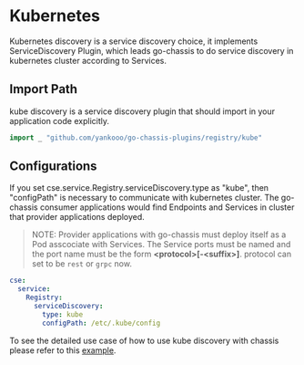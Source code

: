 # Kubernetes

Kubernetes discovery is a service discovery choice, it implements ServiceDiscovery Plugin,
which leads go-chassis to do service discovery in kubernetes cluster according to Services. 

## Import Path

kube discovery is a service discovery plugin that should import in your application code explicitly.

```go
import _ "github.com/yankooo/go-chassis-plugins/registry/kube"
```

## Configurations

If you set cse.service.Registry.serviceDiscovery.type as "kube", then "configPath" is necessary to communicate with kubernetes cluster. The go-chassis consumer applications would find Endpoints and Services in cluster that provider applications deployed.

> NOTE:  Provider applications with go-chassis must deploy itself as a Pod asscociate with Services. The Service ports must be named and the port name must be the form **\<protocol>[-\<suffix>]**. protocol can set to be `rest` or `grpc` now.

```yaml
cse:
  service:
    Registry:
      serviceDiscovery:
        type: kube
        configPath: /etc/.kube/config
```

To see the detailed use case of how to use kube discovery 
with chassis please refer to this 
[example](https://-examples/tree/master/kube).
